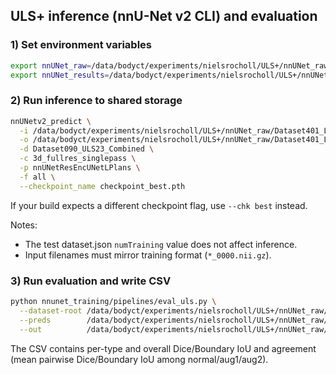 ## ULS+ inference (nnU-Net v2 CLI) and evaluation

### 1) Set environment variables
```bash
export nnUNet_raw=/data/bodyct/experiments/nielsrocholl/ULS+/nnUNet_raw
export nnUNet_results=/data/bodyct/experiments/nielsrocholl/ULS+/nnUNet_resultsv2
```

### 2) Run inference to shared storage
```bash
nnUNetv2_predict \
  -i /data/bodyct/experiments/nielsrocholl/ULS+/nnUNet_raw/Dataset401_Longitudinal_CT_Test_128/imagesTr \
  -o /data/bodyct/experiments/nielsrocholl/ULS+/nnUNet_raw/Dataset401_Longitudinal_CT_Test_128/preds \
  -d Dataset090_ULS23_Combined \
  -c 3d_fullres_singlepass \
  -p nnUNetResEncUNetLPlans \
  -f all \
  --checkpoint_name checkpoint_best.pth
```
If your build expects a different checkpoint flag, use `--chk best` instead.

Notes:
- The test dataset.json `numTraining` value does not affect inference.
- Input filenames must mirror training format (`*_0000.nii.gz`).

### 3) Run evaluation and write CSV
```bash
python nnunet_training/pipelines/eval_uls.py \
  --dataset-root /data/bodyct/experiments/nielsrocholl/ULS+/nnUNet_raw/Dataset401_Longitudinal_CT_Test_128 \
  --preds        /data/bodyct/experiments/nielsrocholl/ULS+/nnUNet_raw/Dataset401_Longitudinal_CT_Test_128/preds \
  --out          /data/bodyct/experiments/nielsrocholl/ULS+/nnUNet_raw/Dataset401_Longitudinal_CT_Test_128/uls_metrics.csv
```

The CSV contains per-type and overall Dice/Boundary IoU and agreement (mean pairwise Dice/Boundary IoU among normal/aug1/aug2).
